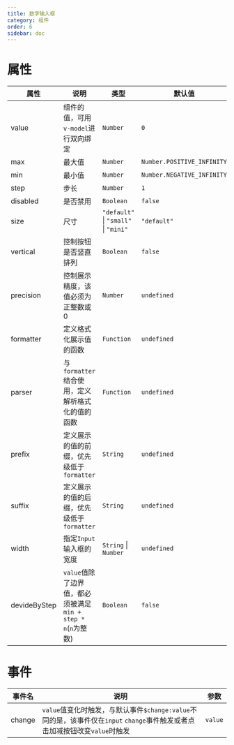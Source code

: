 ```yaml
---
title: 数字输入框
category: 组件
order: 6
sidebar: doc
---
```


# 属性

| 属性 | 说明 | 类型 | 默认值 |
| --- | --- | --- | --- |
| value | 组件的值，可用`v-model`进行双向绑定 | `Number` | `0` |
| max | 最大值 | `Number` | `Number.POSITIVE_INFINITY` |
| min | 最小值 | `Number` | `Number.NEGATIVE_INFINITY` | 
| step | 步长 | `Number` | `1` |
| disabled | 是否禁用 | `Boolean` | `false` |
| size | 尺寸 | `"default"` &#124; `"small"` &#124; `"mini"` | `"default"` |
| vertical | 控制按钮是否竖直排列 | `Boolean` | `false` |
| precision | 控制展示精度，该值必须为正整数或0 | `Number` | `undefined` |
| formatter | 定义格式化展示值的函数 | `Function` | `undefined` |
| parser | 与`formatter`结合使用，定义解析格式化的值的函数 | `Function` | `undefined` |
| prefix | 定义展示的值的前缀，优先级低于`formatter` | `String` | `undefined` |
| suffix | 定义展示的值的后缀，优先级低于`formatter` | `String` | `undefined` |
| width | 指定`Input`输入框的宽度 | `String` &#124; `Number` | `undefined` |
| devideByStep | `value`值除了边界值，都必须被满足`min + step * n`(`n`为整数) | `Boolean` | `false` |

# 事件

| 事件名 | 说明 | 参数 |
| --- | --- | --- |
| change | `value`值变化时触发，与默认事件`$change:value`不同的是，该事件仅在`input` `change`事件触发或者点击加减按钮改变`value`时触发 | `value` |
